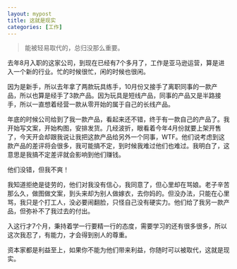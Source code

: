 ```yaml
---
layout: mypost
title: 这就是现实
categories: [工作]
---
```


> 能被轻易取代的，总归没那么重要。



去年8月入职的这家公司，到现在已经有7个多月了，工作是亚马逊运营，算是进入一个新的行业。忙的时候很忙，闲的时候也很闲。


因为是新手，所以去年拿了两款玩具练手，10月份又接手了离职同事的一款产品，所以也算是经手了3款产品。因为玩具是短线产品，同事的产品又是半路接手，所以一直想着经营一款从零开始的属于自己的长线产品。


年底的时候公司给到了我一款产品，看起来还不错，终于有一款自己的产品了。我开始写文案，开始构图，安排发货。几经波折，眼看着今年4月份就要上架开售了，今天开会却跟我说让我把这款产品给另外一个同事，WTF。他们说考虑到这款产品的差评将会很多，我可能搞不定，到时候我难过他们也难过。我明白了，这意思是我搞不定差评就会影响到他们赚钱。


他们没错，但我不爽！


我知道拒绝是徒劳的，他们对我没有信心，我同意了，但心里却在骂娘。老子辛苦那么久，做图做文案，到头来却为别人做嫁衣，去你妈的。但没办法，只能在心里骂，我只是个打工人，没必要闹翻脸，只怪自己没有硬实力。他们给了我另一款产品，但弥补不了我过去的付出。


入这行才7个月，秉持着学一行要精一行的态度，需要学习的还有很多很多，所以这次我忍了，有能力，才会得到别人的尊重。


资本家都是利益至上，如果你不能为他们带来利益，你随时可以被取代，这就是现实。



